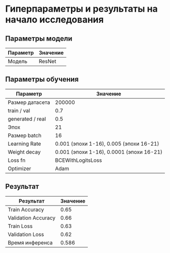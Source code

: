 # Гиперпараметры и результаты на начало исследования

## Параметры модели

|Параметр|Значение|
|--------|--------|
|Модель|ResNet|

## Параметры обучения

|Параметр|Значение|
|--------|--------|
|Размер датасета|200000|
|train / val|0.7|
|generated / real|0.5|
|Эпох|21|
|Размер batch|16|
|Learning Rate|0.001 (эпохи 1-16), 0.005 (эпохи 16-21)|
|Weight decay|0.001 (эпохи 1-16), 0.0001 (эпохи 16-21)|
|Loss fn|BCEWithLogitsLoss|
|Optimizer|Adam|

## Результат

|Результат|Значение|
|---------|--------|
|Train Accuracy|0.65|
|Validation Accuracy|0.66|
|Train Loss|0.63|
|Validation Loss|0.62|
|Время инференса|0.586|
